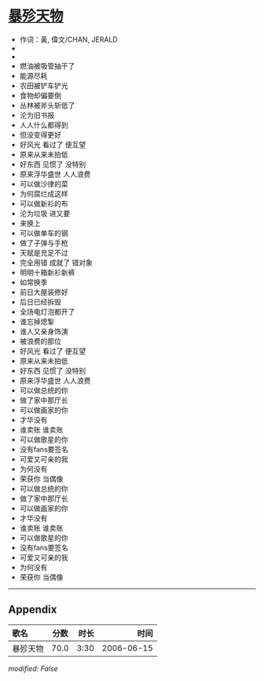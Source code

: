 # [暴殄天物](https://music.163.com/song?id=22201057)

* 作词：黃, 偉文/CHAN, JERALD
*
*
* 燃油被吸管抽干了
* 能源尽耗
* 农田被铲车铲光
* 食物却偏要倒
* 丛林被斧头斩低了
* 沦为旧书报
* 人人什么都得到
* 但没变得更好
* 好风光 看过了 便互望
* 原来从来未拍低
* 好东西 见惯了 没特别
* 原来浮华盛世 人人浪费
* 可以做沙律的菜
* 为何腐烂成这样
* 可以做新衫的布
* 沦为垃圾 进又要
* 来换上
* 可以做单车的钢
* 做了子弹与手枪
* 天赋是充足不过
* 完全用错 成就了 错对象
* 明明十箱新衫新裤
* 如常换季
* 前日大屋装修好
* 后日已经拆毁
* 全场电灯泡都开了
* 谁忘掉熄掣
* 谁人又亲身饰演
* 被浪费的那位
* 好风光 看过了 便互望
* 原来从来未拍低
* 好东西 见惯了 没特别
* 原来浮华盛世 人人浪费
* 可以做总统的你
* 做了家中那厅长
* 可以做画家的你
* 才华没有
* 谁卖账 谁卖账
* 可以做歌星的你
* 没有fans要签名
* 可爱又可亲的我
* 为何没有
* 荣获你 当偶像
* 可以做总统的你
* 做了家中那厅长
* 可以做画家的你
* 才华没有
* 谁卖账 谁卖账
* 可以做歌星的你
* 没有fans要签名
* 可爱又可亲的我
* 为何没有
* 荣获你 当偶像


---

## Appendix

|歌名|分数|时长|时间|
|:---|:---:|---:|---:|
|暴殄天物|70.0|3:30|2006-06-15

*modified: False*